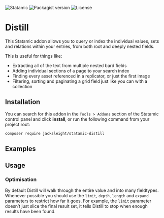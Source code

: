 <!-- statamic:hide -->

![Statamic](https://flat.badgen.net/badge/Statamic/3.4+/FF269E)
![Packagist version](https://flat.badgen.net/packagist/v/jacksleight/statamic-distill)
![License](https://flat.badgen.net/github/license/jacksleight/statamic-distill)

# Distill 

<!-- /statamic:hide -->

This Statamic addon allows you to query or index the individual values, sets and relations within your entries, from both root and deeply nested fields.

This is useful for things like:

* Extracting all of the text from multiple nested bard fields
* Adding individual sections of a page to your search index
* Finding every asset referenced in a replicator, or just the first image
* Filtering, sorting and paginating a grid field just like you can with a collection

## Installation

You can search for this addon in the `Tools > Addons` section of the Statamic control panel and click **install**, or run the following command from your project root:

```bash
composer require jacksleight/statamic-distill
```

## Examples

## Usage

### Optimisation

By default Distill will walk through the entire value and into many fieldtypes. Whenever possible you should use the `limit`, `depth`, `length` and `expand` parameters to restrict how far it goes. For example, the `limit` parameter doesn’t just slice the final result set, it tells Distill to stop when enough results have been found.
